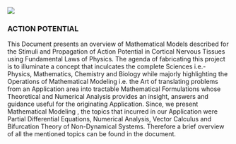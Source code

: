 ![](https://img.freepik.com/free-photo/conceptual-illustration-neuron-cells-with-glowing-link-knots_92790-14.jpg?size=626&ext=jpg)

<h3> ACTION POTENTIAL </h3>
This Document presents an overview of Mathematical Models described for the Stimuli and
Propagation of Action Potential in Cortical Nervous Tissues using Fundamental Laws of Physics. The agenda of
fabricating this project is to illuminate a concept that inculcates the complete Sciences i.e.- Physics, Mathematics,
Chemistry and Biology while majorly highlighting the Operations of Mathematical Modeling i.e. the Art of translating
problems from an Application area into tractable Mathematical Formulations whose Theoretical and Numerical
Analysis provides an insight, answers and guidance useful for the originating Application. Since, we present
Mathematical Modeling , the topics that incurred in our Application were Partial Differential Equations, Numerical
Analysis, Vector Calculus and Bifurcation Theory of Non-Dynamical Systems. Therefore a brief overview of all the
mentioned topics can be found in the document.
